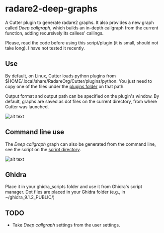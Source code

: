 # radare2-deep-graphs

A Cutter plugin to generate radare2 graphs. It also provides a new graph called _Deep callgraph_, which builds an in-depth callgraph from the current function, adding recursively its callees' callings.

Please, read the code before using this script/plugin \(it is small, should not take long\). I have not tested it recently.

## Use
By default, on Linux, Cutter loads python plugins from $HOME/.local/share/RadareOrg/Cutter/plugins/python. You just need to copy one of the files under the [plugins folder](https://github.com/JavierYuste/radare2-deep-graphs/tree/master/plugin) on that path.

Output format and output path can be specified on the plugin's window. By default, graphs are saved as dot files on the current directory, from where Cutter was launched.

![alt text](https://github.com/JavierYuste/radare2-deep-graphs/blob/master/images/GridLayout.png "GridLayout")


## Command line use
The _Deep callgraph_ graph can also be generated from the command line, see the script on the [script directory](https://github.com/JavierYuste/radare2-deep-graphs/tree/master/script).

![alt text](https://github.com/JavierYuste/radare2-deep-graphs/blob/master/images/CommandLineUse.png "Command line script")

## Ghidra

Place it in your ghidra\_scripts folder and use it from Ghidra's script manager. Dot files are placed in your Ghidra folder \(e.g., in ~/ghidra\_9.1.2\_PUBLIC/\)

## TODO
- Take _Deep callgraph_ settings from the user settings.
